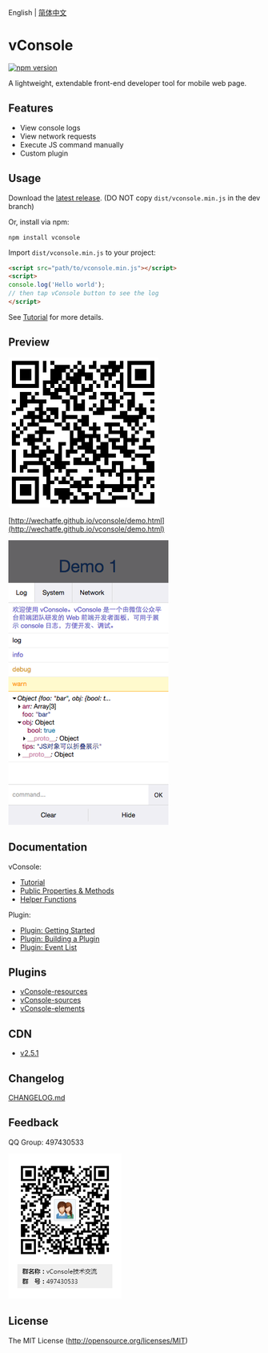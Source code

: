 English | [简体中文](./README_CN.md)

vConsole
==============================
[![npm version](https://badge.fury.io/js/vconsole.svg)](https://badge.fury.io/js/vconsole) 

A lightweight, extendable front-end developer tool for mobile web page.


## Features

- View console logs
- View network requests
- Execute JS command manually
- Custom plugin


## Usage

Download the [latest release](https://github.com/WechatFE/vConsole/releases/latest). (DO NOT copy `dist/vconsole.min.js` in the dev branch)

Or, install via npm:

```
npm install vconsole
```

Import `dist/vconsole.min.js` to your project:

```html
<script src="path/to/vconsole.min.js"></script>
<script>
console.log('Hello world');
// then tap vConsole button to see the log
</script>
```

See [Tutorial](./doc/tutorial.md) for more details.


## Preview

![](./example/snapshot/qrcode.png)

[http://wechatfe.github.io/vconsole/demo.html](http://wechatfe.github.io/vconsole/demo.html)

![](./example/snapshot/log_panel.png)


## Documentation

vConsole:

 - [Tutorial](./doc/tutorial.md)
 - [Public Properties & Methods](./doc/public_properties_methods.md)
 - [Helper Functions](./doc/helper_functions.md)

Plugin:

 - [Plugin: Getting Started](./doc/plugin_getting_started.md)
 - [Plugin: Building a Plugin](./doc/plugin_building_a_plugin.md)
 - [Plugin: Event List](./doc/plugin_event_list.md)


## Plugins

 - [vConsole-resources](https://github.com/WechatFE/vConsole-resources)
 - [vConsole-sources](https://github.com/WechatFE/vConsole-sources)
 - [vConsole-elements](https://github.com/WechatFE/vConsole-elements)


## CDN

- [v2.5.1](https://res.wx.qq.com/mmbizwap/zh_CN/htmledition/js/vconsole/2.5.1/vconsole.min.js)


## Changelog

[CHANGELOG.md](./CHANGELOG.md)


## Feedback

QQ Group: 497430533

![](./example/snapshot/qq_group.png)


## License

The MIT License (http://opensource.org/licenses/MIT)
